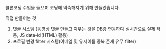 클론코딩 수업을 들으며 코딩에 익숙해지기 위해 만들었습니다.

직접 만들어본 것
1. 댓글 시스템 (동영상 댓글 만들고 지우는 것을 DB랑 연동하여 실시간으로 실제 작동, JS data-id(HTML) 활용)
2. 프로필 변경 filter 시스템(이메일 및 유저이름 중복 존재 유무 filter)
